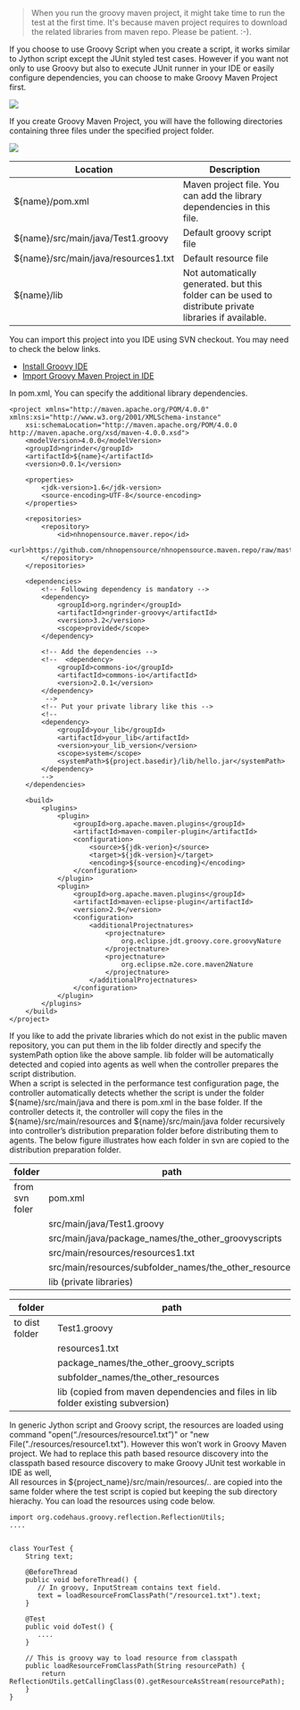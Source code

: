 > When you run the groovy maven project, it might take time to run the test at the first time. It's because maven project requires to download the related libraries from maven repo. Please be patient. :-).

If you choose to use Groovy Script when you create a script, it works similar to Jython script except the JUnit styled test cases. However if you want not only to use Groovy but also to execute JUnit runner in your IDE or easily configure dependencies, you can choose to make Groovy Maven Project first.

![](http://www.cubrid.org/files/attach/images/379199/955/651/image_thumb.png)

If you create Groovy Maven Project, you will have the following directories containing three files under the specified project folder.

![](http://www.cubrid.org/files/attach/images/379199/955/651/image_thumb_1.png)

|Location|Description|
|--------|-----------|
|${name}/pom.xml|Maven project file. You can add the library dependencies in this file.|
|${name}/src/main/java/Test1.groovy|Default groovy script file|
|${name}/src/main/java/resources1.txt|Default resource file|
|${name}/lib|Not automatically generated. but this folder can be used to distribute private libraries if available.|

You can import this project into you IDE using SVN checkout. You may need to check the below links.
- [Install Groovy IDE](install-groovy-ide)
- [Import Groovy Maven Project in IDE](import-groovy-maven-project-in-ide)

In pom.xml, You can specify the additional library dependencies.

```
<project xmlns="http://maven.apache.org/POM/4.0.0" xmlns:xsi="http://www.w3.org/2001/XMLSchema-instance"
    xsi:schemaLocation="http://maven.apache.org/POM/4.0.0 http://maven.apache.org/xsd/maven-4.0.0.xsd">
    <modelVersion>4.0.0</modelVersion>
    <groupId>ngrinder</groupId>
    <artifactId>${name}</artifactId>
    <version>0.0.1</version>
 
    <properties>
        <jdk-version>1.6</jdk-version>
        <source-encoding>UTF-8</source-encoding>
    </properties>
 
    <repositories>
        <repository>
            <id>nhnopensource.maver.repo</id>
            <url>https://github.com/nhnopensource/nhnopensource.maven.repo/raw/master/releases</url>
        </repository>
    </repositories>
 
    <dependencies>
        <!-- Following dependency is mandatory -->
        <dependency>
            <groupId>org.ngrinder</groupId>
            <artifactId>ngrinder-groovy</artifactId>
            <version>3.2</version>
            <scope>provided</scope>
        </dependency>
 
        <!-- Add the dependencies -->
        <!--  <dependency>
            <groupId>commons-io</groupId>
            <artifactId>commons-io</artifactId>
            <version>2.0.1</version>
        </dependency>
         -->
        <!-- Put your private library like this -->
        <!-- 
        <dependency>
            <groupId>your_lib</groupId>
            <artifactId>your_lib</artifactId>
            <version>your_lib_version</version>
            <scope>system</scope>
            <systemPath>${project.basedir}/lib/hello.jar</systemPath>
        </dependency>
        -->
    </dependencies>
 
    <build>
        <plugins>
            <plugin>
                <groupId>org.apache.maven.plugins</groupId>
                <artifactId>maven-compiler-plugin</artifactId>
                <configuration>
                    <source>${jdk-verion}</source>
                    <target>${jdk-version}</target>
                    <encoding>${source-encoding}</encoding>
                </configuration>
            </plugin>
            <plugin>
                <groupId>org.apache.maven.plugins</groupId>
                <artifactId>maven-eclipse-plugin</artifactId>
                <version>2.9</version>
                <configuration>
                    <additionalProjectnatures>
                        <projectnature>
                            org.eclipse.jdt.groovy.core.groovyNature
                        </projectnature>
                        <projectnature>
                            org.eclipse.m2e.core.maven2Nature
                        </projectnature>
                    </additionalProjectnatures>
                </configuration>
            </plugin>
        </plugins>
    </build>
</project>
```

If you like to add the private libraries which do not exist in the public maven repository, you can put them in the lib folder directly and specify the systemPath option like the above sample. lib folder will be automatically detected and copied into agents as well when the controller prepares the script distribution.  
When a script is selected in the performance test configuration page, the controller automatically detects whether the script is under the folder ${name}/src/main/java and there is pom.xml in the base folder. If the controller detects it, the controller will copy the files in the ${name}/src/main/resources and ${name}/src/main/java folder recursively into controller’s distribution preparation folder before distributing them to agents. The below figure illustrates how each folder in svn are copied to the distribution preparation folder.

|folder|path|
|------|----|
|from svn foler|pom.xml|
| |src/main/java/Test1.groovy|
| |src/main/java/package_names/the_other_groovyscripts|
| |src/main/resources/resources1.txt|
| |src/main/resources/subfolder_names/the_other_resources|
| |lib (private libraries)|

|folder|path|
|------|----|
|to dist folder|Test1.groovy|
| |resources1.txt|
| |package_names/the_other_groovy_scripts|
| |subfolder_names/the_other_resources|
| |lib (copied from maven dependencies and files in lib folder existing subversion)|

In generic Jython script and Groovy script, the resources are loaded using command "open(“./resources/resource1.txt”)" or "new File("./resources/resource1.txt"). However this won’t work in Groovy Maven project. We had to replace this path based resource discovery into the classpath based resource discovery to make Groovy JUnit test workable in IDE as well,  
All resources in ${project_name}/src/main/resources/.. are copied into the same folder where the test script is copied but keeping the sub directory hierachy. You can load the resources using code below.

```
import org.codehaus.groovy.reflection.ReflectionUtils;
....
 
 
class YourTest {
    String text;
 
    @BeforeThread
    public void beforeThread() {
       // In groovy, InputStream contains text field.
       text = loadResourceFromClassPath("/resource1.txt").text;
    }
 
    @Test
    public void doTest() {
       ....
    }
 
    // This is groovy way to load resource from classpath
    public loadResourceFromClassPath(String resourcePath) {
        return ReflectionUtils.getCallingClass(0).getResourceAsStream(resourcePath);
    }
}
```